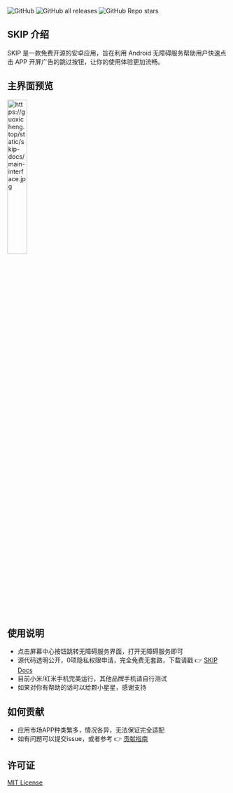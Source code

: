 ![GitHub](https://img.shields.io/github/license/GuoXiCheng/SKIP) ![GitHub all releases](https://img.shields.io/github/downloads/GuoXiCheng/SKIP/total) ![GitHub Repo stars](https://img.shields.io/github/stars/GuoXiCheng/SKIP)

## SKIP 介绍

SKIP 是一款免费开源的安卓应用，旨在利用 Android 无障碍服务帮助用户快速点击 APP 开屏广告的跳过按钮，让你的使用体验更加流畅。

## 主界面预览

<img src="https://guoxicheng.top/static/skip-docs/main-interface.jpg" alt="https://guoxicheng.top/static/skip-docs/main-interface.jpg" style="width: 30%;" />

## 使用说明

- 点击屏幕中心按钮跳转无障碍服务界面，打开无障碍服务即可
- 源代码透明公开，0项隐私权限申请，完全免费无套路，下载请戳 👉 [SKIP Docs](https://guoxicheng.top/projects/SKIP-Docs/)
- 目前小米/红米手机完美运行，其他品牌手机请自行测试
- 如果对你有帮助的话可以给颗小星星，感谢支持

## 如何贡献

- 应用市场APP种类繁多，情况各异，无法保证完全适配
- 如有问题可以提交issue，或者参考 👉 [贡献指南](https://guoxicheng.top/projects/SKIP-Docs/003-contribute.html)

## 许可证

[MIT License](https://github.com/GuoXiCheng/SKIP/blob/main/LICENSE)

